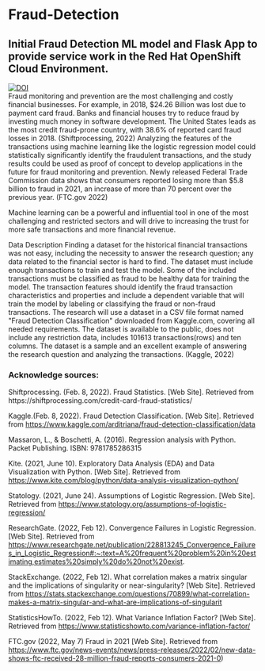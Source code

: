 # Fraud-Detection
## Initial Fraud Detection ML model and Flask App to provide service work in the Red Hat OpenShift Cloud Environment.
[![DOI](https://zenodo.org/badge/DOI/10.5281/zenodo.7549547.svg)](https://doi.org/10.5281/zenodo.7549547)
<br/>
Fraud monitoring and prevention are the most challenging and costly financial businesses. For example, in 2018, $24.26 Billion was lost due to payment card fraud. Banks and financial houses try to reduce fraud by investing much money in software development. The United States leads as the most credit fraud-prone country, with 38.6% of reported card fraud losses in 2018. (Shiftprocessing, 2022)
Analyzing the features of the transactions using machine learning like the logistic regression model could statistically significantly identify the fraudulent transactions, and the study results could be used as proof of concept to develop applications in the future for fraud monitoring and prevention.
Newly released Federal Trade Commission data shows that consumers reported losing more than $5.8 billion to fraud in 2021, an increase of more than 70 percent over the previous year.
(FTC.gov 2022)

Machine learning can be a powerful and influential tool in one of the most challenging and restricted sectors and will drive to increasing the trust for more safe transactions and more financial revenue.

Data Description
	Finding a dataset for the historical financial transactions was not easy, including the necessity to answer the research question; any data related to the financial sector is hard to find. The dataset must include enough transactions to train and test the model.
	Some of the included transactions must be classified as fraud to be healthy data for training the model. The transaction features should identify the fraud transaction characteristics and properties and include a dependent variable that will train the model by labeling or classifying the fraud or non-fraud transactions.
	The research will use a dataset in a CSV file format named "Fraud Detection Classification" downloaded from Kaggle.com, covering all needed requirements.
	The dataset is available to the public, does not include any restriction data, includes 101613 transactions(rows) and ten columns. The dataset is a sample and an excellent example of answering the research question and analyzing the transactions. (Kaggle, 2022)


<h3>Acknowledge sources:</h3>
Shiftprocessing. (Feb. 8, 2022). Fraud Statistics.  [Web Site].  Retrieved from
https://shiftprocessing.com/credit-card-fraud-statistics/

Kaggle.(Feb. 8, 2022). Fraud Detection Classification. [Web Site]. Retrieved from
https://www.kaggle.com/arditriana/fraud-detection-classification/data

Massaron, L., & Boschetti, A. (2016). Regression analysis with Python. Packet Publishing. ISBN: 9781785286315

Kite. (2021, June 10). Exploratory Data Analysis (EDA) and Data Visualization with Python. [Web Site].  Retrieved from
https://www.kite.com/blog/python/data-analysis-visualization-python/

Statology. (2021, June 24). Assumptions of Logistic Regression. [Web Site].  Retrieved from
https://www.statology.org/assumptions-of-logistic-regression/

ResearchGate. (2022, Feb 12). Convergence Failures in Logistic Regression. [Web Site].  Retrieved from https://www.researchgate.net/publication/228813245_Convergence_Failures_in_Logistic_Regression#:~:text=A%20frequent%20problem%20in%20estimating,estimates%20simply%20do%20not%20exist.

StackExchange. (2022, Feb 12). What correlation makes a matrix singular and the implications of singularity or near-singularity? [Web Site].  Retrieved from
https://stats.stackexchange.com/questions/70899/what-correlation-makes-a-matrix-singular-and-what-are-implications-of-singularit

StatisticsHowTo. (2022, Feb 12). What Variance Inflation Factor? [Web Site].  Retrieved from https://www.statisticshowto.com/variance-inflation-factor/

FTC.gov (2022, May 7) Fraud in 2021 [Web Site].  Retrieved from https://www.ftc.gov/news-events/news/press-releases/2022/02/new-data-shows-ftc-received-28-million-fraud-reports-consumers-2021-0)


